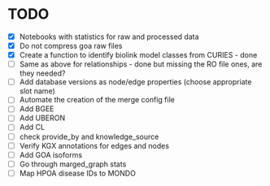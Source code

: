 # TODO

- [x] Notebooks with statistics for raw and processed data
- [x] Do not compress goa raw files
- [x] Create a function to identify biolink model classes from CURIES - done
- [ ] Same as above for relationships - done but missing the RO file ones, are they needed?
- [ ] Add database versions as node/edge properties (choose appropriate slot name)
- [ ] Automate the creation of the merge config file 
- [ ] Add BGEE
- [ ] Add UBERON
- [ ] Add CL
- [ ] check provide_by and knowledge_source
- [ ] Verify KGX annotations for edges and nodes
- [ ] Add GOA isoforms 
- [ ] Go through marged_graph stats 
- [ ] Map HPOA disease IDs to MONDO
